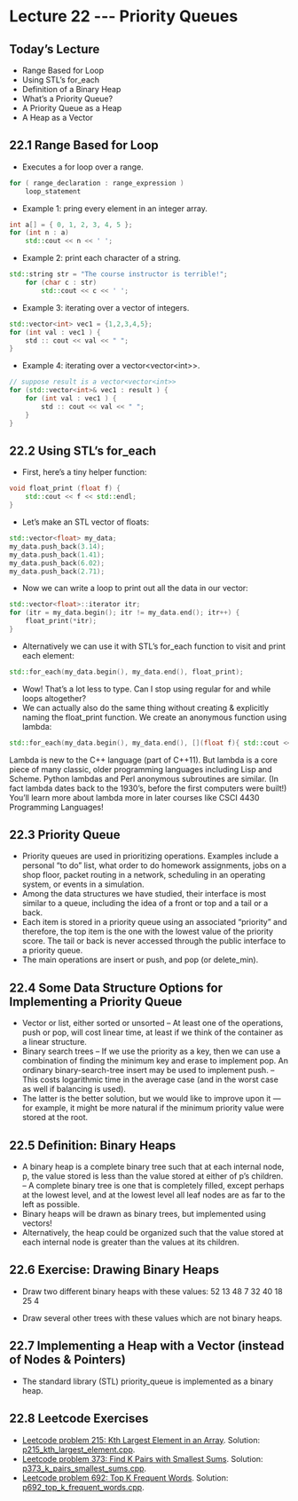 # Lecture 22 --- Priority Queues

## Today’s Lecture

- Range Based for Loop
- Using STL’s for_each
- Definition of a Binary Heap
- What’s a Priority Queue?
- A Priority Queue as a Heap
- A Heap as a Vector

## 22.1 Range Based for Loop

- Executes a for loop over a range.

```cpp
for ( range_declaration : range_expression ) 
    loop_statement
```

- Example 1: pring every element in an integer array.

```cpp
int a[] = { 0, 1, 2, 3, 4, 5 }; 
for (int n : a) 
	std::cout << n << ' '; 
```

- Example 2: print each character of a string.

```cpp
std::string str = "The course instructor is terrible!"; 
    for (char c : str) 
        std::cout << c << ' '; 
```

- Example 3: iterating over a vector of integers.

```cpp
std::vector<int> vec1 = {1,2,3,4,5};
for (int val : vec1 ) {
	std :: cout << val << " ";
}
```

- Example 4: iterating over a vector&lt;vector&lt;int&gt;&gt;.

```cpp
// suppose result is a vector<vector<int>>
for (std::vector<int>& vec1 : result ) {
	for (int val : vec1 ) {
		std :: cout << val << " ";
	}
}
```

## 22.2 Using STL’s for_each

- First, here’s a tiny helper function:
```cpp
void float_print (float f) {
	std::cout << f << std::endl;
}
```
- Let’s make an STL vector of floats:
```cpp
std::vector<float> my_data;
my_data.push_back(3.14);
my_data.push_back(1.41);
my_data.push_back(6.02);
my_data.push_back(2.71);
```
- Now we can write a loop to print out all the data in our vector:
```cpp
std::vector<float>::iterator itr;
for (itr = my_data.begin(); itr != my_data.end(); itr++) {
	float_print(*itr);
}
```
- Alternatively we can use it with STL’s for_each function to visit and print each element:
```cpp
std::for_each(my_data.begin(), my_data.end(), float_print);
```
- Wow! That’s a lot less to type. Can I stop using regular for and while loops altogether?
- We can actually also do the same thing without creating & explicitly naming the float_print function. We create an anonymous function using lambda:
```cpp
std::for_each(my_data.begin(), my_data.end(), [](float f){ std::cout << f << std::end; });
```
Lambda is new to the C++ language (part of C++11). But lambda is a core piece of many classic, older programming languages including Lisp and Scheme. Python lambdas and Perl anonymous subroutines are similar. (In fact lambda dates back to the 1930’s, before the first computers were built!) You’ll learn more about lambda more in later courses like CSCI 4430 Programming Languages!

## 22.3 Priority Queue

- Priority queues are used in prioritizing operations. Examples include a personal “to do” list, what order to do homework assignments, jobs on a shop floor, packet routing in a network, scheduling in an operating system, or events in a simulation.
- Among the data structures we have studied, their interface is most similar to a queue, including the idea of a front or top and a tail or a back.
- Each item is stored in a priority queue using an associated “priority” and therefore, the top item is the one with the lowest value of the priority score. The tail or back is never accessed through the public interface to a priority queue.
- The main operations are insert or push, and pop (or delete_min).

## 22.4 Some Data Structure Options for Implementing a Priority Queue

- Vector or list, either sorted or unsorted
  – At least one of the operations, push or pop, will cost linear time, at least if we think of the container as a linear structure.
- Binary search trees
  – If we use the priority as a key, then we can use a combination of finding the minimum key and erase to implement pop. An ordinary binary-search-tree insert may be used to implement push.
  – This costs logarithmic time in the average case (and in the worst case as well if balancing is used).
- The latter is the better solution, but we would like to improve upon it — for example, it might be more natural if the minimum priority value were stored at the root.

## 22.5 Definition: Binary Heaps

- A binary heap is a complete binary tree such that at each internal node, p, the value stored is less than the value stored at either of p’s children.
  – A complete binary tree is one that is completely filled, except perhaps at the lowest level, and at the lowest level all leaf nodes are as far to the left as possible.
- Binary heaps will be drawn as binary trees, but implemented using vectors!
- Alternatively, the heap could be organized such that the value stored at each internal node is greater than the values at its children.

## 22.6 Exercise: Drawing Binary Heaps

- Draw two different binary heaps with these values: 52 13 48 7 32 40 18 25 4

- Draw several other trees with these values which are not binary heaps.

## 22.7 Implementing a Heap with a Vector (instead of Nodes & Pointers)

- The standard library (STL) priority_queue is implemented as a binary heap.

## 22.8 Leetcode Exercises

- [Leetcode problem 215: Kth Largest Element in an Array](https://leetcode.com/problems/kth-largest-element-in-an-array/). Solution: [p215_kth_largest_element.cpp](../../leetcode/p215_kth_largest_element.cpp).
- [Leetcode problem 373: Find K Pairs with Smallest Sums](https://leetcode.com/problems/find-k-pairs-with-smallest-sums/). Solution: [p373_k_pairs_smallest_sums.cpp](../../leetcode/p373_k_pairs_smallest_sums.cpp).
- [Leetcode problem 692:  Top K Frequent Words](https://leetcode.com/problems/top-k-frequent-words/). Solution: [p692_top_k_frequent_words.cpp](../../leetcode/p692_top_k_frequent_words.cpp).
